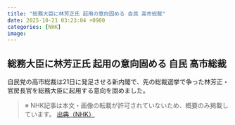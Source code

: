 ```yaml
---
title: "総務大臣に林芳正氏 起用の意向固める 自民 高市総裁"
date: 2025-10-21 03:23:04 +0900
categories: [NHK]
image: 
---
```

## 総務大臣に林芳正氏 起用の意向固める 自民 高市総裁

自民党の高市総裁は21日に発足させる新内閣で、先の総裁選挙で争った林芳正・官房長官を総務大臣に起用する意向を固めました。

> ※ NHK記事は本文・画像の転載が許可されていないため、概要のみ掲載しています。
[出典（NHK）](http://www3.nhk.or.jp/news/html/20251021/k10014954671000.html)
